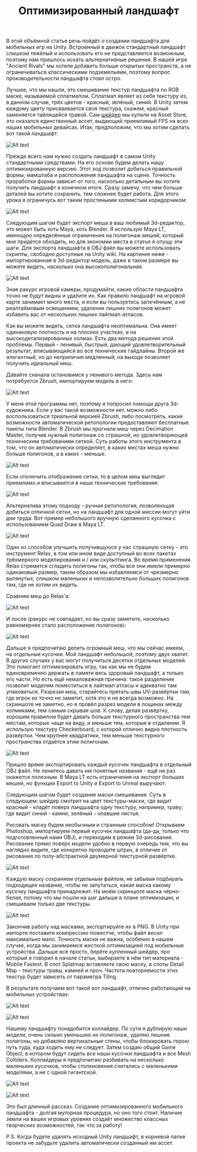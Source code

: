 ﻿---
layout: ru_post
title: Оптимизированный ландшафт
---

В этой объёмной статье речь пойдёт о создании ландшафта для мобильных игр на Unity. Встроенный в движок стандартный ландшафт слишком тяжёлый и использовать его не представляется возможным, поэтому нам пришлось искать альтернативные решения. В нашей игре "Ancient Rivals" мы хотели добавить больше открытых пространств, а не ограничиваться классическими подземельями, поэтому вопрос производительности ландшафта стоял остро.

Лучшее, что мы нашли, это смешивание текстур ландшафта по RGB маске, называемой сплатмапом. Сплатмап являет из себя текстуру из, в данном случае, трёх цветов - красный, зелёный, синий. В Unity затем каждому цвету присваивается своя текстура, скажем, красный заменяется тайлящейся травой. Сам [шейдер](https://www.assetstore.unity3d.com/en/#!/content/17334) мы купили на Asset Store, это оказался единственный ассет, выдающий приемлимый FPS на всех наших мобильных девайсах. Итак, предположим, что мы хотим сделать вот такой ландшафт:

![Alt text](http://i.imgur.com/p19G8A4.jpg)

Прежде всего нам нужно создать ландшафт в самом Unity стандартными средствами. На его основе будем делать нашу оптимизированную версию. Этот ход позволит добиться правильной формы, мамштаба и расположения ландшафта на сцене. Точность проработки формы зависит от того, насколько детальным вы хотите получить ландшафт в конечном итоге. Сразу замечу, что чем больше деталей вы хотите сохранить, тем сложнее будет работа. Для этого урока я ограничусь вот таким простеньким холмистым коридорчиком:

![Alt text](http://i.imgur.com/B6mlSY8.jpg)

Следующим шагом будет экспорт меша в ваш любимый 3d-редактор, это может быть хоть Maya, хоть Blender. Я использую Maya LT, имеющую определённые ограничения на полигонаж мешей, который мне придётся обходить, но для экономии места в статье я опущу эти шаги. Для экспорта ландшафта в OBJ файл вы можете использовать скрипты, свободно доступные на Unity wiki. На картинке ниже - импортированная в 3d-редактор модель, даже в таком размере вы можете видеть, насколько она высокополигональная.

![Alt text](http://i.imgur.com/OkgpLsw.jpg)

Зная ракурс игровой камеры, продумайти, какие области ландшафта точно не будут видны и удалите их. Как правило ландшафт на игровой карте занимает много места, и если вы пользуетесь запечённым, а не реалтаймовым освещением, удаление лишних полигонов может избавить вас от нескольких лишних лайтмап-атласов.

Как вы можете видеть, сетка ландшафта неоптимальна. Она имеет одинаковую плотность и на плоских участках, и на высокодетализированных холмах. Есть два метода решения этой проблемы. Первый - ленивый, быстрый, дающий удовлетворительный результат, вписывающийся во все технические гайдлайны. Второй же элегантный, но до неприличия медленный; на выходе позволяет получить идеальный меш.

Давайте сначала остановимся у ленивого метода. Здесь нам потребуется Zbrush, импортируем модель в него:

![Alt text](http://i.imgur.com/HxgPYXf.jpg)

У меня этой программы нет, поэтому я попросил помощи друга 3d-художника. Если у вас такой возможности нет, можно либо воспользоваться триальной версией Zbrush, либо посмотреть, какие возможности автоматической ретопологии предоставляют бесплатные пакеты типа Blender.
В Zbrush мы прогнали меш через Decimation Master, получив нужный полигонаж со страшной, но удовлетворяющей техническим требованиям сеткой. Суть работы этого инструмента в том, что он автоматически определяет, в каких местах меша нужно больше полигонов, а в каких - меньше.

![Alt text](http://i.imgur.com/sMIbN5S.jpg)

Если отключить отображение сетки, то в целом меш выглядит приемлимо и вписывается в наши технические требования:

![Alt text](http://i.imgur.com/GKCbWKc.jpg)

Альтернатива этому подходу - ручная ретопология, позволяющая добиться отличной сетки, но на ландшафт для одной миссии могут уйти дни труда. Вот пример небольшого вручную сделанного кусочка с использованием Quad Draw в Maya LT.

![Alt text](http://i.imgur.com/asL8a4y.jpg)

Один из способов улучшить получившуюся у нас страшную сетку - это инструмент Relax, в том или ином виде доступный во всех пакетах трёхмерного моделирования и / или скульптинга. Во время применения Relax стремится сгладить полигоны так, чтобы все они имели примерно одинаковый размер, таким образом мы избавляемся от чрезмерно вытянутых, слишком маленьких и непозволительно больших полигонов там, где не хотим их видеть.

Сравним меш до Relax'а:

![Alt text](http://i.imgur.com/clIjLvy.jpg)

И после (ракурс не совпадает, но вы сразу заметите, насколько равномернее стало расположение полигонов):

![Alt text](http://i.imgur.com/rBNGoG2.jpg)

Дальше я предпочитаю делить огромный меш, что мы сейчас имеем, на отдельные кусочки. Мой ландшафт небольшой, поэтому двух хватит. В других случаях у вас могут получиться десятки отдельных моделей. Это помогает оптимизировать игру, так как мы не будем единовременно держать в памяти весь здоровый ландшафт, а только его части. Но есть ещё немаловажная причина: такое разделение позволит моделям поместиться  в лайтмап атласы и адекватно там упаковаться. Разрезая меш, старайтесь прятать швы UV-развёртки там, где игрок их точно не заметит, хотя это и не всегда возможно. На скриншоте не заметно, но я провёл разрез модели в лощинах между холмиками, тем самым скрывая шов. К слову, делая развёртку, хорошим правилом будет давать больше текстурного пространства тем местам, которые чаще на виду, и меньше тем, которые в отдалении. Я использую текстуру Checkerboard, с которой отлично видна плотность развёртки. Чем крупнее квадратики, тем меньше текстурного пространства отдаётся этим полигонам.

![Alt text](http://i.imgur.com/cGPQXmE.jpg)

Пришло время экспортировать каждый кусочек ландшафта в отдельный OBJ файл. Не ленитесь давать им понятные названия - ещё не раз окажется полезным. В Maya LT есть ограничения на экспорт больших мешей, но функции Export to Unity и Export to Unreal выручают.

Следующим шагом будет создание маски смешивания. Суть в следующем: шейдер смотрит на цвет текстуры-маски, где видит красный - кладёт поверх ландшафта одну текстуру, например, траву; где видит синий  - камни, зелёный - опавшие листья.

Рисовать маску будем необычным и странным способом! Открываем Photoshop, импортируем первый кусочек ландшафта (да-да, только что подготовленный нами OBJ), и переходим в режим 3d-рисования. Рисование прямо поверх модели удобно в первую очередь тем, что вы наглядно видите, где конкретно проводите штрих, в отличие от рисования по полу-абстрактной двумерной текстурной развёртке.

![Alt text](http://i.imgur.com/HmhP0pI.jpg)

Каждую маску сохраняем отдельным файлом, не забывая подбирать подходящее название, чтобы не запутаться, какая маска какому кусочку ландшафта принадлежит. На моём скриншоте маска чёрно-белая, потому что мы пошли на шаг дальше в плане оптимизации, и смешиваем только две текстуры.

![Alt text](http://i.imgur.com/EjjUnBd.jpg)

Закончив работу над масками, экспортируйте их в PNG. В Unity при импорте поставите компрессию пожестче, чтобы файл весил максимально мало. Точность маски не важна, особенно в нашем случае, когда мы занимаемся жесткой оптимизацией под мобильные устройства. Дальше всё просто, берёте купленный шейдер, про который я говорил в начале статьи, выбираете в нём тип материала - Mobile Fastest. В слот Splatmap вставляете свою маску, в слоты Detail Map - текстуры травы, камней и проч. Частота повторяемости этих текстур будет зависеть от параметра Tiling.

В результате получаем вот такой вот ландшафт, отлично работающий на мобильных устройствах:

![Alt text](http://i.imgur.com/d319z1y.jpg)

![Alt text](http://i.imgur.com/DUbeRSl.jpg)

Нашему ландшафту понадобится коллайдер. По сути я дублирую наши модели, очень сильно уменьшаю их полигонаж, удаляю лишние полигоны, но добавляю вертикальные стены, чтобы блокировать герою путь туда, куда ходить ему не следует. Затем создаю общий Game Object, в котором будут сидеть все наши кусочки ландшафта и все Mesh Colliders. Коллайдеры я предпочитаю разбивать на несколько маленьких кусочков, чтобы столкновения считались с маленькими моделями, а не с одной гигантской.

![Alt text](http://i.imgur.com/7AVpVkQ.jpg)

![Alt text](http://i.imgur.com/CJ2A3ac.jpg)

Это был длинный рассказ. Создание оптимизированного мобильного ландшафта - долгая муторная процедура, но оно того стоит. Наличие земли на ваших игровых уровнях создаёт множество классных творческих возможностей, так что за работу!

P.S. Когда будете удалять исходный Unity ландшафт, в корневой папке проекта не забудьте удалить автоматически созданный им ассет.